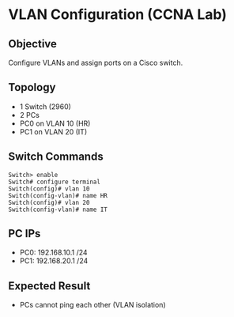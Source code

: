 # VLAN Configuration (CCNA Lab)

## Objective
Configure VLANs and assign ports on a Cisco switch.

## Topology
- 1 Switch (2960)
- 2 PCs
- PC0 on VLAN 10 (HR)
- PC1 on VLAN 20 (IT)

## Switch Commands
```
Switch> enable
Switch# configure terminal
Switch(config)# vlan 10
Switch(config-vlan)# name HR
Switch(config)# vlan 20
Switch(config-vlan)# name IT
```


## PC IPs
- PC0: 192.168.10.1 /24  
- PC1: 192.168.20.1 /24

## Expected Result
- PCs cannot ping each other (VLAN isolation)
